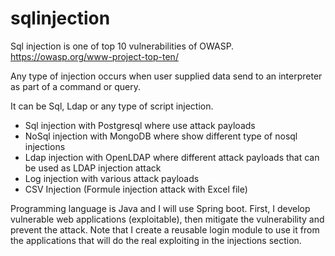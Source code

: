 # sqlinjection
Sql injection is one of top 10 vulnerabilities of OWASP. https://owasp.org/www-project-top-ten/

Any type of injection occurs when user supplied data send to an interpreter as part of a command or query.

It can be Sql, Ldap or any type of script injection.

- Sql injection with Postgresql where use attack payloads
- NoSql injection with MongoDB where show different type of nosql injections
- Ldap injection with OpenLDAP where different attack payloads that can be used as LDAP injection attack
- Log injection with various attack payloads
- CSV Injection (Formule injection attack with Excel file)

Programming language is Java and I will use Spring boot.
First, I develop vulnerable web applications (exploitable), then mitigate the vulnerability and prevent the attack.
Note that I create a reusable login module to use it from the applications that will do the real exploiting in the injections section.
